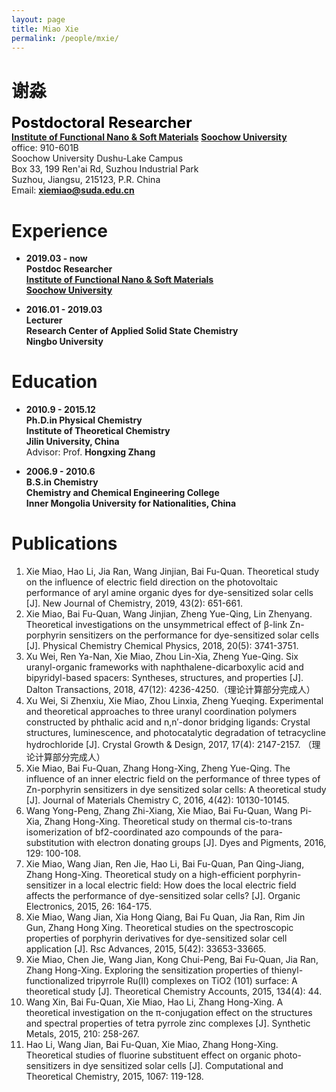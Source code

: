 ```yaml
---
layout: page
title: Miao Xie
permalink: /people/mxie/
---
```


# 谢淼

<span style="color:black;font-size:18pt;font-weight:bold">Postdoctoral Researcher</span>  
[**Institute of Functional Nano & Soft Materials**](http://funsom.suda.edu.cn/funsomen/3c/0c/c3002a277516/page.htm)
[**Soochow University**](http://www.suda.edu.cn/)  
office: 910-601B  
Soochow University Dushu-Lake Campus  
Box 33, 199 Ren'ai Rd, Suzhou Industrial Park  
Suzhou, Jiangsu, 215123, P.R. China  
Email: [**xiemiao@suda.edu.cn**](xiemiao@suda.edu.cn)  

# Experience
- **2019.03 - now**  
**Postdoc Researcher**  
[**Institute of Functional Nano & Soft Materials**](http://funsom.suda.edu.cn/funsomen/3c/0c/c3002a277516/page.htm)  
[**Soochow University**](http://www.suda.edu.cn/)  

- **2016.01 - 2019.03**  
**Lecturer**  
**Research Center of Applied Solid State Chemistry**    
**Ningbo University**

# Education
- **2010.9 - 2015.12**  
**Ph.D.in Physical Chemistry**  
**Institute of Theoretical Chemistry**    
**Jilin University, China**  
Advisor: Prof. **Hongxing Zhang**  

- **2006.9 - 2010.6**  
**B.S.in Chemistry**  
**Chemistry and Chemical Engineering College**  
**Inner Mongolia University for Nationalities, China**  

# Publications
1.	Xie Miao, Hao Li, Jia Ran, Wang Jinjian, Bai Fu-Quan. Theoretical study on the influence of electric field direction on the photovoltaic performance of aryl amine organic dyes for dye-sensitized solar cells [J]. New Journal of Chemistry, 2019, 43(2): 651-661.
2.	Xie Miao, Bai Fu-Quan, Wang Jinjian, Zheng Yue-Qing, Lin Zhenyang. Theoretical investigations on the unsymmetrical effect of β-link Zn-porphyrin sensitizers on the performance for dye-sensitized solar cells [J]. Physical Chemistry Chemical Physics, 2018, 20(5): 3741-3751.
3.	Xu Wei, Ren Ya-Nan, Xie Miao, Zhou Lin-Xia, Zheng Yue-Qing. Six uranyl-organic frameworks with naphthalene-dicarboxylic acid and bipyridyl-based spacers: Syntheses, structures, and properties [J]. Dalton Transactions, 2018, 47(12): 4236-4250.（理论计算部分完成人）
4.	Xu Wei, Si Zhenxiu, Xie Miao, Zhou Linxia, Zheng Yueqing. Experimental and theoretical approaches to three uranyl coordination polymers constructed by phthalic acid and n,n′-donor bridging ligands: Crystal structures, luminescence, and photocatalytic degradation of tetracycline hydrochloride [J]. Crystal Growth & Design, 2017, 17(4): 2147-2157. （理论计算部分完成人）
5.	Xie Miao, Bai Fu-Quan, Zhang Hong-Xing, Zheng Yue-Qing. The influence of an inner electric field on the performance of three types of Zn-porphyrin sensitizers in dye sensitized solar cells: A theoretical study [J]. Journal of Materials Chemistry C, 2016, 4(42): 10130-10145.
6.	Wang Yong-Peng, Zhang Zhi-Xiang, Xie Miao, Bai Fu-Quan, Wang Pi-Xia, Zhang Hong-Xing. Theoretical study on thermal cis-to-trans isomerization of bf2-coordinated azo compounds of the para-substitution with electron donating groups [J]. Dyes and Pigments, 2016, 129: 100-108.
7.	Xie Miao, Wang Jian, Ren Jie, Hao Li, Bai Fu-Quan, Pan Qing-Jiang, Zhang Hong-Xing. Theoretical study on a high-efficient porphyrin-sensitizer in a local electric field: How does the local electric field affects the performance of dye-sensitized solar cells? [J]. Organic Electronics, 2015, 26: 164-175.
8.	Xie Miao, Wang Jian, Xia Hong Qiang, Bai Fu Quan, Jia Ran, Rim Jin Gun, Zhang Hong Xing. Theoretical studies on the spectroscopic properties of porphyrin derivatives for dye-sensitized solar cell application [J]. Rsc Advances, 2015, 5(42): 33653-33665.
9.	Xie Miao, Chen Jie, Wang Jian, Kong Chui-Peng, Bai Fu-Quan, Jia Ran, Zhang Hong-Xing. Exploring the sensitization properties of thienyl-functionalized tripyrrole Ru(II) complexes on TiO2 (101) surface: A theoretical study [J]. Theoretical Chemistry Accounts, 2015, 134(4): 44.
10.	Wang Xin, Bai Fu-Quan, Xie Miao, Hao Li, Zhang Hong-Xing. A theoretical investigation on the π-conjugation effect on the structures and spectral properties of tetra pyrrole zinc complexes [J]. Synthetic Metals, 2015, 210: 258-267.
11.	Hao Li, Wang Jian, Bai Fu-Quan, Xie Miao, Zhang Hong-Xing. Theoretical studies of fluorine substituent effect on organic photo-sensitizers in dye sensitized solar cells [J].
Computational and Theoretical Chemistry, 2015, 1067: 119-128.


